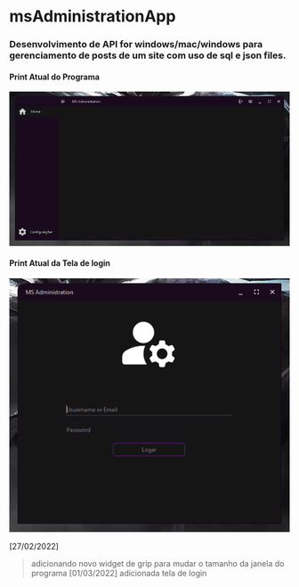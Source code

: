 # msAdministrationApp

### Desenvolvimento de **API** for windows/mac/windows para gerenciamento de posts de um site com uso de sql e json files.

#### Print Atual do Programa
![programa](/assets/imgs/screenshot.png)

#### Print Atual da Tela de login
![login](/assets/imgs/login.png)

[27/02/2022]
> adicionando novo widget de grip para mudar o tamanho da janela do programa
[01/03/2022]
> adicionada tela de login

